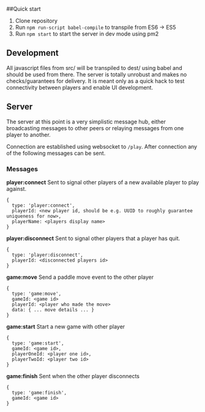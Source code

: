 ##Quick start

1. Clone repository
2. Run `npm run-script babel-compile` to transpile from ES6 -> ES5
3. Run `npm start` to start the server in dev mode using pm2


## Development
All javascript files from src/ will be transpiled to dest/ using babel and should be used from there. The server is totally unrobust and makes no checks/guarantees for delivery. It is meant only as a quick hack to test connectivity between players and enable UI development.


## Server
The server at this point is a very simplistic message hub, either broadcasting messages to other peers or relaying messages from one player to another.

Connection are established using websocket to `/play`. After connection any of the following messages can be sent.

### Messages
__player:connect__
Sent to signal other players of a new available player to play against.
```
{
  type: 'player:connect',
  playerId: <new player id, should be e.g. UUID to roughly guarantee uniqueness for now>,
  playerName: <players display name>
}
```
__player:disconnect__
Sent to signal other players that a player has quit.
```
{
  type: 'player:disconnect',
  playerId: <disconnected players id>
}
```
__game:move__
Send a paddle move event to the other player
```
{
  type: 'game:move',
  gameId: <game id>
  playerId: <player who made the move>
  data: { ... move details ... }
}
```
__game:start__
Start a new game with other player
```
{
  type: 'game:start',
  gameId: <game id>,
  playerOneId: <player one id>,
  playerTwoId: <player two id>
}
```
__game:finish__
Sent when the other player disconnects
```
{
  type: 'game:finish',
  gameId: <game id>
}
```
